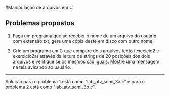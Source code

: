 #Manipulação de arquivos em C


## Problemas propostos

1. Faça um programa que ao receber o nome de um arquivo do usuário com extensão txt, gere uma cópia deste em disco com outro nome. 

2. Crie um programa em C que compare dois arquivos texto (execicio2 e exercicio2a) através da leitura de strings de 20 posições dos dois arquivos e verifique se os mesmos são iguais. Mostre uma mensagem na tela avisando ao usuário.

---

Solução para o problema 1 está como "lab_atv_semi_3a.c" e para o problema 2 está como "lab_atv_semi_3b.c".
